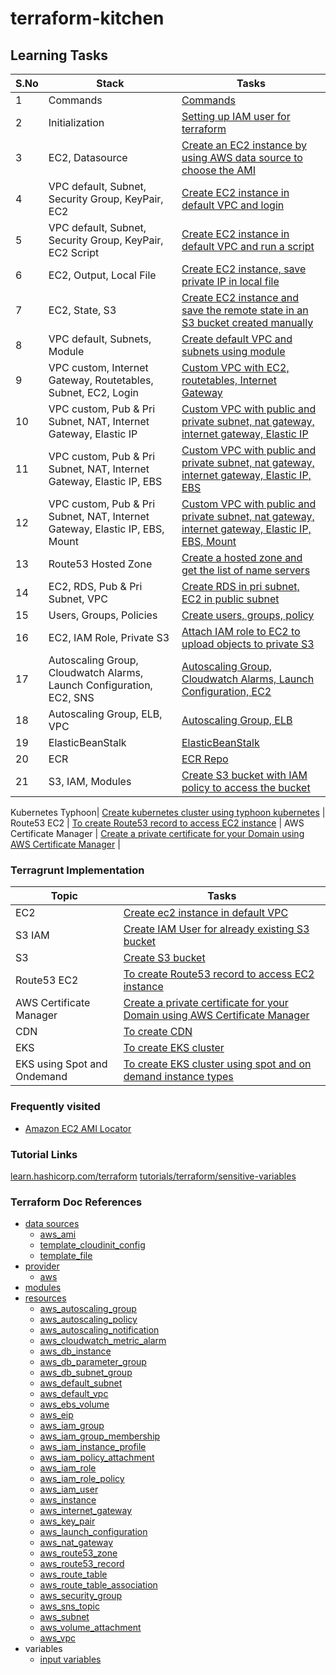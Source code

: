 # terraform-kitchen



## Learning Tasks


| S.No | Stack                                                                       | Tasks                                                                                                                                                                            | 
|------|-----------------------------------------------------------------------------|----------------------------------------------------------------------------------------------------------------------------------------------------------------------------------| 
| 1    | Commands                                                                    | [Commands](task-set/task-000-commands/ReadMe.md)                                                                                                                                 |
| 2    | Initialization                                                              | [Setting up IAM user for terraform](task-set/task-000-initialization-setup)                                                                                                      |
| 3    | EC2, Datasource                                                             | [Create an EC2 instance by using AWS data source to choose the AMI](task-set/task-001-vars-provider-ec2-dataSources)                                                             |
| 4    | VPC default, Subnet, Security Group, KeyPair, EC2                           | [Create EC2 instance in default VPC and login](task-set/task-002-defaultVPC-sbnt-sg-kp-ec2)                                                                                      |                                                               
| 5    | VPC default, Subnet, Security Group, KeyPair, EC2 Script                    | [Create EC2 instance in default VPC and run a script](task-set/task-003-defaultVPC-kp-sbnt-sg-ec2-script)                                                                        |                          
| 6    | EC2, Output, Local File                                                     | [Create EC2 instance, save private IP in local file](task-set/task-004-vars-provider-ec2-output)                                                                                 | 
| 7    | EC2, State, S3                                                              | [Create EC2 instance and save the remote state in an S3 bucket created manually](task-set/task-005-vars-provider-ec2-remoteStateInS3)                                            | 
| 8    | VPC default, Subnets, Module                                                | [Create default VPC and subnets using module](task-set/task-006-defaultVPC-defaultSbnt-modules-kp)                                                                               |
| 9    | VPC custom, Internet Gateway, Routetables, Subnet, EC2, Login               | [Custom VPC with EC2, routetables, Internet Gateway](task-set/task-007-customVPC-igw-sbnt-rt-sg-kp-ec2)                                                                          
| 10   | VPC custom, Pub & Pri Subnet, NAT, Internet Gateway, Elastic IP             | [Custom VPC with public and private subnet, nat gateway, internet gateway, Elastic IP ](task-set/task-008-customVPC-3PriSbnts-3PubSbnts-nat-igw-rt)                              
| 11   | VPC custom, Pub & Pri Subnet, NAT, Internet Gateway, Elastic IP, EBS        | [Custom VPC with public and private subnet, nat gateway, internet gateway, Elastic IP, EBS](task-set/task-009-customVPC-3PriSbnts-3PubSbnts-nat-igw-rt-ec2-ebs)                  
| 12   | VPC custom, Pub & Pri Subnet, NAT, Internet Gateway, Elastic IP, EBS, Mount | [Custom VPC with public and private subnet, nat gateway, internet gateway, Elastic IP, EBS, Mount](task-set/task-010-customVPC-3PriSbnts-3PubSbnts-nat-igw-rt-ec2-ebs-withMount) | 
| 13   | Route53 Hosted Zone                                                         | [Create a hosted zone and get the list of name servers](task-set/task-011-route53)
| 14   | EC2, RDS, Pub & Pri Subnet, VPC                                             | [Create RDS in pri subnet, EC2 in public subnet](task-set/task-012-rds-vpc-ec2)
| 15   | Users, Groups, Policies                                                     | [Create users, groups, policy](task-set/task-013-IAM)
| 16   | EC2, IAM Role, Private S3                                                   | [Attach IAM role to EC2 to upload objects to private S3](task-set/task-014-IAM-roles-s3-upload-to-s3)
| 17   | Autoscaling Group, Cloudwatch Alarms, Launch Configuration, EC2, SNS        | [Autoscaling Group, Cloudwatch Alarms, Launch Configuration, EC2](task-set/task-015-autoscaling-cloudwatchAlarm-ec2-launchConfiguration)
| 18   | Autoscaling Group, ELB, VPC                                                 | [Autoscaling Group, ELB](task-set/task-016-ELB-autoscaling)
| 19   | ElasticBeanStalk                                                            | [ElasticBeanStalk](task-set/task-017-Elastic-Beanstalk)
| 20   | ECR                                                                         | [ECR Repo](task-set/task-018-create-ECR-repo)
| 21   | S3, IAM, Modules                                                            | [Create S3 bucket with IAM policy to access the bucket](aws/task-020-s3-iam-using-modules)                     |

Kubernetes Typhoon| [Create kubernetes cluster using typhoon kubernetes](aws/task-021-k8s-cluster-typhoon)                         |
Route53 EC2 | [To create Route53 record to access EC2 instance](aws/task-022-route53-ec2)                                    | 
AWS Certificate Manager | [Create a private certificate for your Domain using AWS Certificate Manager](aws/task-024-certificate-manager) |



### Terragrunt Implementation

Topic | Tasks | 
---    | --- | 
EC2  | [Create ec2 instance in default VPC](aws/task-023-terragrunt-ec2) |
S3 IAM | [Create IAM User for already existing S3 bucket](aws/task-025-terragrunt-iam-user) |
S3 | [Create S3 bucket](aws/task-026-terragrunt-s3-bucket) |
Route53 EC2 | [To create Route53 record to access EC2 instance](aws/task-022-route53-ec2) | 
AWS Certificate Manager | [Create a private certificate for your Domain using AWS Certificate Manager](aws/task-024-certificate-manager) |
CDN | [To create CDN](aws/task-027-terragrunt-cdn) | 
EKS | [To create EKS cluster](aws/task-030-creating-eks)
EKS using Spot and Ondemand | [To create EKS cluster using spot and on demand instance types](aws/task-031-creating-eks-spot)




### Frequently visited
- [Amazon EC2 AMI Locator](http://cloud-images.ubuntu.com/locator/ec2/)

### Tutorial Links

[learn.hashicorp.com/terraform](https://learn.hashicorp.com/terraform)
[tutorials/terraform/sensitive-variables](https://learn.hashicorp.com/tutorials/terraform/sensitive-variables)



### Terraform Doc References

- [data sources](https://www.terraform.io/docs/configuration/data-sources.html)
    - [aws_ami](https://www.terraform.io/docs/providers/aws/d/ami.html)
    - [template_cloudinit_config](https://www.terraform.io/docs/providers/template/d/cloudinit_config.html)
    - [template_file](https://www.terraform.io/docs/providers/template/d/file.html)
- [provider](https://www.terraform.io/docs/providers/index.html)
    - [aws](https://www.terraform.io/docs/providers/aws/index.html)
- [modules](https://www.terraform.io/docs/configuration/modules.html)
- [resources](https://www.terraform.io/docs/configuration/resources.html)
    - [aws_autoscaling_group](https://www.terraform.io/docs/providers/aws/r/autoscaling_group.html)
    - [aws_autoscaling_policy](https://www.terraform.io/docs/providers/aws/r/autoscaling_policy.html)
    - [aws_autoscaling_notification](https://www.terraform.io/docs/providers/aws/r/autoscaling_notification.html)
    - [aws_cloudwatch_metric_alarm](https://www.terraform.io/docs/providers/aws/r/cloudwatch_metric_alarm.html)
    - [aws_db_instance](https://www.terraform.io/docs/providers/aws/r/db_instance.html)
    - [aws_db_parameter_group](https://www.terraform.io/docs/providers/aws/r/db_parameter_group.html)
    - [aws_db_subnet_group](https://www.terraform.io/docs/providers/aws/r/db_subnet_group.html)
    - [aws_default_subnet](https://www.terraform.io/docs/providers/aws/r/default_subnet.html)
    - [aws_default_vpc](https://www.terraform.io/docs/providers/aws/r/default_vpc.html)
    - [aws_ebs_volume](https://www.terraform.io/docs/providers/aws/r/ebs_volume.html)
    - [aws_eip](https://www.terraform.io/docs/providers/aws/r/eip.html)
    - [aws_iam_group](https://www.terraform.io/docs/providers/aws/r/iam_group.html)
    - [aws_iam_group_membership](https://www.terraform.io/docs/providers/aws/r/iam_group_membership.html)
    - [aws_iam_instance_profile](https://www.terraform.io/docs/providers/aws/r/iam_instance_profile.html)
    - [aws_iam_policy_attachment](https://www.terraform.io/docs/providers/aws/r/iam_policy_attachment.html)
    - [aws_iam_role](https://www.terraform.io/docs/providers/aws/r/iam_role.html)
    - [aws_iam_role_policy](https://www.terraform.io/docs/providers/aws/r/iam_role_policy.html)
    - [aws_iam_user](https://www.terraform.io/docs/providers/aws/r/iam_user.html)
    - [aws_instance](https://www.terraform.io/docs/providers/aws/r/instance.html)
    - [aws_internet_gateway](https://www.terraform.io/docs/providers/aws/r/internet_gateway.html)
    - [aws_key_pair](https://www.terraform.io/docs/providers/aws/r/key_pair.html)
    - [aws_launch_configuration](https://www.terraform.io/docs/providers/aws/r/launch_configuration.html)
    - [aws_nat_gateway](https://www.terraform.io/docs/providers/aws/r/nat_gateway.html)
    - [aws_route53_zone](https://www.terraform.io/docs/providers/aws/r/route53_zone.html)
    - [aws_route53_record](https://www.terraform.io/docs/providers/aws/r/route53_record.html)
    - [aws_route_table](https://www.terraform.io/docs/providers/aws/r/route_table.html)
    - [aws_route_table_association](https://www.terraform.io/docs/providers/aws/r/route_table_association.html)
    - [aws_security_group](https://www.terraform.io/docs/providers/aws/r/security_group.html)
    - [aws_sns_topic](https://www.terraform.io/docs/providers/aws/r/sns_topic.html)
    - [aws_subnet](https://www.terraform.io/docs/providers/aws/r/subnet.html)
    - [aws_volume_attachment](https://www.terraform.io/docs/providers/aws/r/volume_attachment.html)
    - [aws_vpc](https://www.terraform.io/docs/providers/aws/r/vpc.html)
- variables
    - [input variables](https://www.terraform.io/docs/configuration/variables.html)












